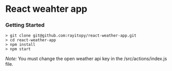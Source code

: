 # React weahter app

### Getting Started


```
> git clone git@github.com:rayitopy/react-weather-app.git
> cd react-weather-app
> npm install
> npm start
```

*Note:* You must change the open weather api key in the /src/actions/index.js file. 

